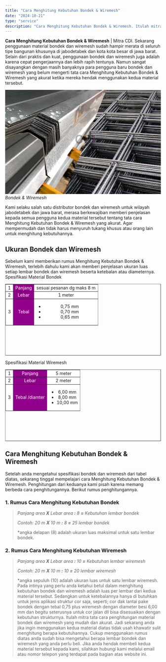 ```yaml
---
title: "Cara Menghitung Kebutuhan Bondek & Wiremesh"
date: "2024-10-21"
type: "service"
description: "Cara Menghitung Kebutuhan Bondek & Wiremesh. Itulah mitra tata cara penghitungan material bondek dan wiremesh yang mudah dan akurat. Jadi sekarang anda jika..."
---
```


**Cara Menghitung Kebutuhan Bondek & Wiremesh** | Mitra CDI. Sekarang penggunaan material bondek dan wiremesh sudah hampir merata di seluruh tipe bangunan khusunya di jabodetabek dan kota kota besar di jawa barat. Selain dari praktis dan kuat, penggunaan bondek dan wiremesh juga adalah karena cepat pengerjaannya dan lebih rapih tentunya. Namun sangat disayangkan dengan masih banyaknya para pengguna baru bondek dan wiremesh yang belum mengerti tata cara Menghitung Kebutuhan Bondek & Wiremesh yang akurat ketika mereka hendak menggunakan kedua material tersebut.

![Menghitung Kebutuhan Bondek & Wiremesh](/images/blog/wiremesh-dan-bondek.jpg)
*Bondek & Wiremesh*

Kami selaku salah satu distributor bondek dan wiremesh untuk wilayah jabodetabek dan jawa barat, merasa berkewajiban memberi penjelasan kepada semua pengguna kedua material tersebut tentang tata cara Menghitung Kebutuhan Bondek & Wiremesh yang akurat. Agar mempermudah dan tidak harus menyuruh tukang khusus atau orang lain untuk menghitung kebutuhannya.

 ## Ukuran Bondek dan Wiremesh
    
Sebelum kami memberikan rumus Menghitung Kebutuhan Bondek & Wiremesh, terlebih dahulu kami akan memberi penjelasan ukuran luas setiap lembar bondek dan wiremesh beserta ketebalan atau diameternya.
Spesifikasi Material Bondek
<table style="text-align: center; height: 231px;" border="1" width="100%" cellspacing="0" cellpadding="3"><tbody><tr><td style="text-align: center;" bgcolor="#FFFFFF">1</td><td style="text-align: center;" bgcolor="#91008a"><span style="color: #ffffff;">Panjang</span></td><td style="text-align: center;" bgcolor="#FFFFFF">sesuai pesanan dg maks 8 m</td></tr><tr><td style="text-align: center;" bgcolor="#FFFFFF">2</td><td style="text-align: center;" bgcolor="#91008a"><span style="color: #ffffff;">Lebar</span></td><td style="text-align: center;" bgcolor="#FFFFFF">1 meter</td></tr><tr><td style="text-align: center;" bgcolor="#FFFFFF">3</td><td style="text-align: center;" bgcolor="#91008a"><span style="color: #ffffff;">Tebal</span></td><td style="text-align: center;" bgcolor="#FFFFFF"><ul><li>0,75 mm</li><li>0,70 mm</li><li>0,65 mm</li></ul></td></tr></tbody></table>
Spesifikasi Material Wiremesh
<table style="text-align: center; height: 231px;" border="1" width="100%" cellspacing="0" cellpadding="3"><tbody><tr><td style="text-align: center;" bgcolor="#FFFFFF">1</td><td style="text-align: center;" bgcolor="#91008a"><span style="color: #ffffff;">Panjang</span></td><td style="text-align: center;" bgcolor="#FFFFFF">5 meter</td></tr><tr><td style="text-align: center;" bgcolor="#FFFFFF">2</td><td style="text-align: center;" bgcolor="#91008a"><span style="color: #ffffff;">Lebar</span></td><td style="text-align: center;" bgcolor="#FFFFFF">2 meter</td></tr><tr><td style="text-align: center;" bgcolor="#FFFFFF">3</td><td style="text-align: center;" bgcolor="#91008a"><span style="color: #ffffff;">Tebal /diamter</span></td><td style="text-align: center;" bgcolor="#FFFFFF"><ul><li>6,00 mm</li><li>8,00 mm</li><li>10,00 mm</li></ul></td></tr></tbody></table>

 ## Cara Menghitung Kebutuhan Bondek & Wiremesh
    
Setelah anda mengetahui spesifikasi bondek dan wiremesh dari tabel diatas, sekarang tinggal mempelajari cara Menghitung Kebutuhan Bondek & Wiremesh. Penghitungan dari keduanya kami pisah karena memang berbeda cara penghitungannya. Berikut rumus penghitungannya.
### 1\. Rumus Cara Menghitung Kebutuhan Bondek
> _Panjang area **X** Lebar area **:** 8 **\=** Kebutuhan lembar bondek_
> 
> _Contoh: 20 m **X** 10 m **:** 8 **\=** 25 lembar bondek_
> 
> \*angka delapan (8) adalah ukuran luas maksimal untuk satu lembar bondek.
### 2\. Rumus Cara Menghitung Kebutuhan Wiremesh
> _Panjang area **X** Lebar area **:** 10 **\=** Kebutuhan lembar wiremesh_
> 
> _Contoh: 20 m **X** 10 m **:** 10 **\=** 20 lembar wiremesh_
> 
> \*angka sepuluh (10) adalah ukuran luas untuk satu lembar wiremesh.
Pada intinya yang perlu anda ketahui betul dalam menghitung kebutuhan bondek dan wiremesh adalah luas per lembar dari kedua material tersebut. Sedangkan untuk ketebalannya hanya di butuhkan untuk jenis aplikasi struktur cor saja, seperti; cor dak lantai pake bondek dengan tebal 0,75 plus wiremesh dengan diameter besi 6,00 mm dan begitu seterusnya untuk cor jalan dll bisa disesuaikan dengan kebutuhan strukturnya.
Itulah mitra tata cara penghitungan material bondek dan wiremesh yang mudah dan akurat. Jadi sekarang anda jika ingin menggunakan kedua material diatas tidak usah khawatir sulit menghitung berapa kebutuhannya. Cukup menggunakan rumus diatas anda sudah bisa mengetahui berapa lembar bondek dan wiremesh yang anda perlu beli. Jika anda hendak membeli kedua material tersebut kepada kami, silahkan hubungi kami melalui email atau nomor telepon yang terdapat pada bagian atas website ini.
